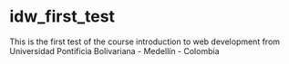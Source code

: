 # idw_first_test
This is the first test of the course introduction to web development from Universidad Pontificia Bolivariana - Medellín - Colombia 
